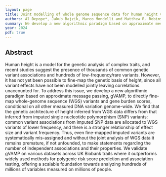 ```yaml
---
layout: page
title: Joint modelling of whole genome sequence data for human height via approximate message passing
authors: Al Depope*, Jakub Bajzik, Marco Mondelli and Matthew R. Robinson
summary: We develop a new algorithmic paradigm based on approximate message passing, gVAMP, to directly fine-map whole-genome sequence (WGS) variants and gene burden scores, conditional on all other measured DNA variation genome-wide. We find that the genetic architecture of height inferred from WGS data differs from that inferred from imputed single nucleotide polymorphism (SNP) variants:common variant associations from imputed SNP data are allocated to WGS variants of lower frequency, and there is a stronger relationship of effect size and variant frequency. 
year: 2024
pdf: true
---
```


## Abstract

Human height is a model for the genetic analysis of complex traits, and recent studies suggest the presence of thousands of common genetic variant associations and hundreds of low-frequency/rare variants. However, it has not yet been possible to fine-map the genetic basis of height, since all variant effects have not been modelled jointly leaving correlations unaccounted for. To address this issue, we develop a new algorithmic paradigm based on approximate message passing, gVAMP, to directly fine-map whole-genome sequence (WGS) variants and gene burden scores, conditional on all other measured DNA variation genome-wide. We find that the genetic architecture of height inferred from WGS data differs from that inferred from imputed single nucleotide polymorphism (SNP) variants: common variant associations from imputed SNP data are allocated to WGS variants of lower frequency, and there is a stronger relationship of effect size and variant frequency. Thus, even fine-mapped imputed variants are systematically mis-assigned and without the joint analysis of WGS data it remains premature, if not unfounded, to make statements regarding the number of independent associations and their properties. We validate gVAMP on various datasets across UK Biobank traits where it outperforms widely used methods for polygenic risk score prediction and association testing, offering a scalable foundation towards analyzing hundreds of millions of variables measured on millions of people.
